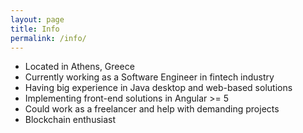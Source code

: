 ```yaml
---
layout: page
title: Info
permalink: /info/
---
```


* Located in Athens, Greece
* Currently working as a Software Engineer in fintech industry
* Having big experience in Java desktop and web-based solutions
* Implementing front-end solutions in Angular >= 5
* Could work as a freelancer and help with demanding projects
* Blockchain enthusiast
